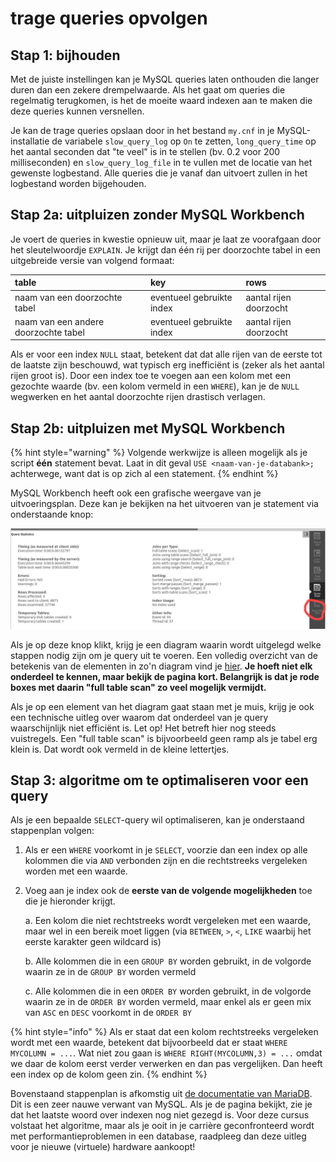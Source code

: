 # trage queries opvolgen

## Stap 1: bijhouden

Met de juiste instellingen kan je MySQL queries laten onthouden die langer duren dan een zekere drempelwaarde. Als het gaat om queries die regelmatig terugkomen, is het de moeite waard indexen aan te maken die deze queries kunnen versnellen.

Je kan de trage queries opslaan door in het bestand `my.cnf` in je MySQL-installatie de variabele `slow_query_log` op `On` te zetten, `long_query_time` op het aantal seconden dat "te veel" is in te stellen \(bv. 0.2 voor 200 milliseconden\) en `slow_query_log_file` in te vullen met de locatie van het gewenste logbestand. Alle queries die je vanaf dan uitvoert zullen in het logbestand worden bijgehouden.

## Stap 2a: uitpluizen zonder MySQL Workbench

Je voert de queries in kwestie opnieuw uit, maar je laat ze voorafgaan door het sleutelwoordje `EXPLAIN`. Je krijgt dan één rij per doorzochte tabel in een uitgebreide versie van volgend formaat:

| table | key | rows |
| :--- | :--- | :--- |
| naam van een doorzochte tabel | eventueel gebruikte index | aantal rijen doorzocht |
| naam van een andere doorzochte tabel | eventueel gebruikte index | aantal rijen doorzocht |

Als er voor een index `NULL` staat, betekent dat dat alle rijen van de eerste tot de laatste zijn beschouwd, wat typisch erg inefficiënt is \(zeker als het aantal rijen groot is\). Door een index toe te voegen aan een kolom met een gezochte waarde \(bv. een kolom vermeld in een `WHERE`\), kan je de `NULL` wegwerken en het aantal doorzochte rijen drastisch verlagen.

## Stap 2b: uitpluizen met MySQL Workbench

{% hint style="warning" %}
Volgende werkwijze is alleen mogelijk als je script **één** statement bevat. Laat in dit geval `USE <naam-van-je-databank>;` achterwege, want dat is op zich al een statement.
{% endhint %}

MySQL Workbench heeft ook een grafische weergave van je uitvoeringsplan. Deze kan je bekijken na het uitvoeren van je statement via onderstaande knop:

![](../../.gitbook/assets/querystats2.png)

Als je op deze knop klikt, krijg je een diagram waarin wordt uitgelegd welke stappen nodig zijn om je query uit te voeren. Een volledig overzicht van de betekenis van de elementen in zo'n diagram vind je [hier](https://dev.mysql.com/doc/workbench/en/wb-performance-explain.html). **Je hoeft niet elk onderdeel te kennen, maar bekijk de pagina kort. Belangrijk is dat je rode boxes met daarin "full table scan" zo veel mogelijk vermijdt.**

Als je op een element van het diagram gaat staan met je muis, krijg je ook een technische uitleg over waarom dat onderdeel van je query waarschijnlijk niet efficiënt is. Let op! Het betreft hier nog steeds vuistregels. Een "full table scan" is bijvoorbeeld geen ramp als je tabel erg klein is. Dat wordt ook vermeld in de kleine lettertjes.

## Stap 3: algoritme om te optimaliseren voor een query

Als je een bepaalde `SELECT`-query wil optimaliseren, kan je onderstaand stappenplan volgen:

1. Als er een `WHERE` voorkomt in je `SELECT`, voorzie dan een index op alle kolommen die via `AND` verbonden zijn en die rechtstreeks vergeleken worden met een waarde.
2. Voeg aan je index ook de **eerste van de volgende mogelijkheden** toe die je hieronder krijgt.

   a. Een kolom die niet rechtstreeks wordt vergeleken met een waarde, maar wel in een bereik moet liggen \(via `BETWEEN`, `>`, `<`, `LIKE` waarbij het eerste karakter geen wildcard is\)

   b. Alle kolommen die in een `GROUP BY` worden gebruikt, in de volgorde waarin ze in de `GROUP BY` worden vermeld

   c. Alle kolommen die in een `ORDER BY` worden gebruikt, in de volgorde waarin ze in de `ORDER BY` worden vermeld, maar enkel als er geen mix van `ASC` en `DESC` voorkomt in de `ORDER BY`

{% hint style="info" %}
Als er staat dat een kolom rechtstreeks vergeleken wordt met een waarde, betekent dat bijvoorbeeld dat er staat `WHERE MYCOLUMN = ...`. Wat niet zou gaan is `WHERE RIGHT(MYCOLUMN,3) = ...` omdat we daar de kolom eerst verder verwerken en dan pas vergelijken. Dan heeft een index op de kolom geen zin.
{% endhint %}

Bovenstaand stappenplan is afkomstig uit [de documentatie van MariaDB](https://mariadb.com/kb/en/building-the-best-index-for-a-given-select/). Dit is een zeer nauwe verwant van MySQL. Als je de pagina bekijkt, zie je dat het laatste woord over indexen nog niet gezegd is. Voor deze cursus volstaat het algoritme, maar als je ooit in je carrière geconfronteerd wordt met performantieproblemen in een database, raadpleeg dan deze uitleg voor je nieuwe \(virtuele\) hardware aankoopt!

